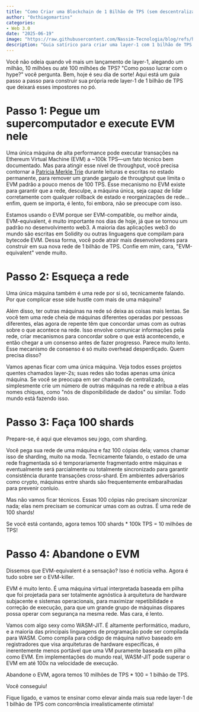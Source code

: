 ```yaml
---
title: "Como Criar uma Blockchain de 1 Bilhão de TPS (sem descentralização, segurança e vergonha)"
author: "0xthiagomartins"
categories:
- Web 3.0
date: "2025-06-19"
image: "https://raw.githubusercontent.com/Nassim-Tecnologia/blog/refs/heads/main/assets/posts/1b-tps-blockchain-no-decentralization-security-shame/hero.jpeg"
description: "Guia satírico para criar uma layer-1 com 1 bilhão de TPS: supercomputador, sem rede, 100 shards e WASM-JIT. Por que descentralização e segurança são superestimadas?"
---
```


Você não odeia quando vê mais um lançamento de layer-1, alegando um milhão, 10 milhões ou até 100 milhões de TPS? "Como posso lucrar com o hype?" você pergunta. Bem, hoje é seu dia de sorte! Aqui está um guia passo a passo para construir sua própria rede layer-1 de 1 bilhão de TPS que deixará esses impostores no pó.

# Passo 1: Pegue um supercomputador e execute EVM nele

Uma única máquina de alta performance pode executar transações na Ethereum Virtual Machine (EVM) a ~100k TPS—um fato técnico bem documentado. Mas para atingir esse nível de throughput, você precisa contornar a [Patricia Merkle Trie](https://ethereum.org/en/developers/docs/data-structures-and-encoding/patricia-merkle-trie/) durante leituras e escritas no estado permanente, para remover um grande gargalo de throughput que limita o EVM padrão a pouco menos de 100 TPS. Esse mecanismo no EVM existe para garantir que a rede, desculpe, a máquina única, seja capaz de lidar corretamente com qualquer rollback de estado e reorganizações de rede... enfim, quem se importa, é lento, foi embora, não se preocupe com isso.

Estamos usando o EVM porque ser EVM-compatible, ou melhor ainda, EVM-equivalent, é muito importante nos dias de hoje, já que se tornou um padrão no desenvolvimento web3. A maioria das aplicações web3 do mundo são escritas em Solidity ou outras linguagens que compilam para bytecode EVM. Dessa forma, você pode atrair mais desenvolvedores para construir em sua nova rede de 1 bilhão de TPS. Confie em mim, cara, "EVM-equivalent" vende muito.

# Passo 2: Esqueça a rede

Uma única máquina também é uma rede por si só, tecnicamente falando. Por que complicar esse side hustle com mais de uma máquina?

Além disso, ter outras máquinas na rede só deixa as coisas mais lentas. Se você tem uma rede cheia de máquinas diferentes operadas por pessoas diferentes, elas agora de repente têm que concordar umas com as outras sobre o que acontece na rede. Isso envolve comunicar informações pela rede, criar mecanismos para concordar sobre o que está acontecendo, e então chegar a um consenso antes de fazer progresso. Parece muito lento. Esse mecanismo de consenso é só muito overhead desperdiçado. Quem precisa disso?

Vamos apenas ficar com uma única máquina. Veja todos esses projetos quentes chamados layer-2s; suas redes são todas apenas uma única máquina. Se você se preocupa em ser chamado de centralizado, simplesmente crie um número de outras máquinas na rede e atribua a elas nomes chiques, como "nós de disponibilidade de dados" ou similar. Todo mundo está fazendo isso.

# Passo 3: Faça 100 shards

Prepare-se, é aqui que elevamos seu jogo, com sharding.

Você pega sua rede de uma máquina e faz 100 cópias dela; vamos chamar isso de sharding, muito na moda. Tecnicamente falando, o estado de uma rede fragmentada só é temporariamente fragmentado entre máquinas e eventualmente será parcialmente ou totalmente sincronizado para garantir consistência durante transações cross-shard. Em ambientes adversários como crypto, máquinas entre shards são frequentemente embaralhadas para prevenir conluio.

Mas não vamos ficar técnicos. Essas 100 cópias não precisam sincronizar nada; elas nem precisam se comunicar umas com as outras. É uma rede de 100 shards!

Se você está contando, agora temos 100 shards * 100k TPS = 10 milhões de TPS!

# Passo 4: Abandone o EVM

Dissemos que EVM-equivalent é a sensação? Isso é notícia velha. Agora é tudo sobre ser o EVM-killer.

EVM é muito lento. É uma máquina virtual interpretada baseada em pilha que foi projetada para ser totalmente agnóstica à arquitetura de hardware subjacente e sistemas operacionais, para maximizar repetibilidade e correção de execução, para que um grande grupo de máquinas díspares possa operar com segurança na mesma rede. Mas cara, é lento.

Vamos com algo sexy como WASM-JIT. É altamente performático, maduro, e a maioria das principais linguagens de programação pode ser compilada para WASM. Como compila para código de máquina nativo baseado em registradores que visa arquiteturas de hardware específicas, é inerentemente menos portável que uma VM puramente baseada em pilha como EVM. Em implementações do mundo real, WASM-JIT pode superar o EVM em até 100x na velocidade de execução.

Abandone o EVM, agora temos 10 milhões de TPS * 100 = 1 bilhão de TPS.

Você conseguiu!

Fique ligado, e vamos te ensinar como elevar ainda mais sua rede layer-1 de 1 bilhão de TPS com concorrência irrealisticamente otimista! 